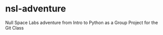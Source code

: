 # nsl-adventure
Null Space Labs adventure from Intro to Python as a Group Project for the Git Class
